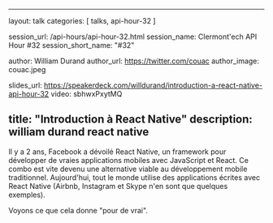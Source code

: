 ---
layout: talk
categories: [ talks, api-hour-32 ]

session_url: /api-hours/api-hour-32.html
session_name: Clermont'ech API Hour &#35;32
session_short_name: "&#35;32"

author: William Durand
author_url: https://twitter.com/couac
author_image: couac.jpeg

slides_url: https://speakerdeck.com/willdurand/introduction-a-react-native-api-hour-32
video: sbhwxPxytMQ

title: "Introduction à React Native"
description: william durand react native
------

Il y a 2 ans, Facebook a dévoilé React Native, un framework pour développer de
vraies applications mobiles avec JavaScript et React. Ce combo est vite devenu
une alternative viable au développement mobile traditionnel. Aujourd'hui, tout
le monde utilise des applications écrites avec React Native (Airbnb, Instagram
et Skype n'en sont que quelques exemples).

Voyons ce que cela donne "pour de vrai".
